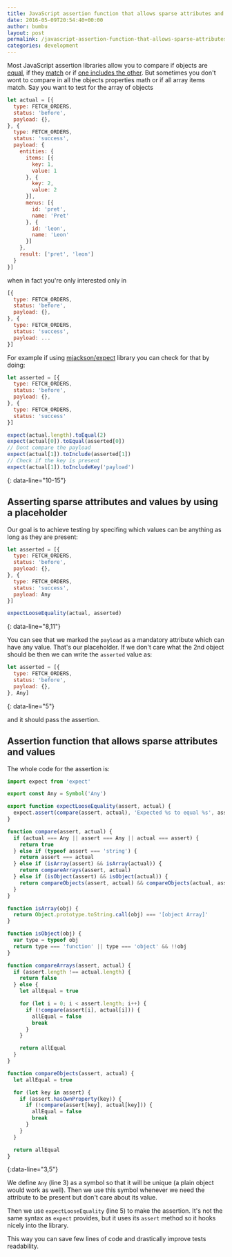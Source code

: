 ```yaml
---
title: JavaScript assertion function that allows sparse attributes and values
date: 2016-05-09T20:54:40+00:00
author: bumbu
layout: post
permalink: /javascript-assertion-function-that-allows-sparse-attributes-and-values/
categories: development
---
```

Most JavaScript assertion libraries allow you to compare if objects are [equal](https://github.com/mjackson/expect#toequal), if they [match](https://github.com/mjackson/expect#tomatch) or if [one includes the other](https://github.com/mjackson/expect#toinclude). But sometimes you don't wont to compare in all the objects properties math or if all array items match. Say you want to test for the array of objects

```js
let actual = [{
  type: FETCH_ORDERS,
  status: 'before',
  payload: {},
}, {
  type: FETCH_ORDERS,
  status: 'success',
  payload: {
    entities: {
      items: [{
        key: 1,
        value: 1
      }, {
        key: 2,
        value: 2
      }],
      menus: [{
        id: 'pret',
        name: 'Pret'
      }, {
        id: 'leon',
        name: 'Leon'
      }]
    },
    result: ['pret', 'leon']
  }
}]
```

when in fact you're only interested only in

```js
[{
  type: FETCH_ORDERS,
  status: 'before',
  payload: {},
}, {
  type: FETCH_ORDERS,
  status: 'success',
  payload: ...
}]
```

For example if using [mjackson/expect](https://github.com/mjackson/expect) library you can check for that by doing:

```js
let asserted = [{
  type: FETCH_ORDERS,
  status: 'before',
  payload: {},
}, {
  type: FETCH_ORDERS,
  status: 'success'
}]

expect(actual.length).toEqual(2)
expect(actual[0]).toEqual(asserted[0])
// Dont compare the payload
expect(actual[1]).toInclude(asserted[1])
// Check if the key is present
expect(actual[1]).toIncludeKey('payload')
```
{: data-line="10-15"}

## Asserting sparse attributes and values by using a placeholder

Our goal is to achieve testing by specifing which values can be anything as long as they are present:

```js
let asserted = [{
  type: FETCH_ORDERS,
  status: 'before',
  payload: {},
}, {
  type: FETCH_ORDERS,
  status: 'success',
  payload: Any
}]

expectLooseEquality(actual, asserted)
```
{: data-line="8,11"}

You can see that we marked the `payload` as a mandatory attribute which can have any value. That's our placeholder. If we don't care what the 2nd object should be then we can write the `asserted` value as:

```js
let asserted = [{
  type: FETCH_ORDERS,
  status: 'before',
  payload: {},
}, Any]
```
{: data-line="5"}

and it should pass the assertion.

## Assertion function that allows sparse attributes and values

The whole code for the assertion is:

```js
import expect from 'expect'

export const Any = Symbol('Any')

export function expectLooseEquality(assert, actual) {
  expect.assert(compare(assert, actual), 'Expected %s to equal %s', assert, actual)
}

function compare(assert, actual) {
  if (actual === Any || assert === Any || actual === assert) {
    return true
  } else if (typeof assert === 'string') {
    return assert === actual
  } else if (isArray(assert) && isArray(actual)) {
    return compareArrays(assert, actual)
  } else if (isObject(assert) && isObject(actual)) {
    return compareObjects(assert, actual) && compareObjects(actual, assert)
  }
}

function isArray(obj) {
  return Object.prototype.toString.call(obj) === '[object Array]'
}

function isObject(obj) {
  var type = typeof obj
  return type === 'function' || type === 'object' && !!obj
}

function compareArrays(assert, actual) {
  if (assert.length !== actual.length) {
    return false
  } else {
    let allEqual = true

    for (let i = 0; i < assert.length; i++) {
      if (!compare(assert[i], actual[i])) {
        allEqual = false
        break
      }
    }

    return allEqual
  }
}

function compareObjects(assert, actual) {
  let allEqual = true

  for (let key in assert) {
    if (assert.hasOwnProperty(key)) {
      if (!compare(assert[key], actual[key])) {
        allEqual = false
        break
      }
    }
  }

  return allEqual
}
```
{:data-line="3,5"}

We define `Any` (line 3) as a symbol so that it will be unique (a plain object would work as well). Then we use this symbol whenever we need the attribute to be present but don't care about its value.

Then we use `expectLooseEquality` (line 5) to make the assertion. It's not the same syntax as `expect` provides, but it uses its `assert` method so it hooks nicely into the library.

This way you can save few lines of code and drastically improve tests readability.
